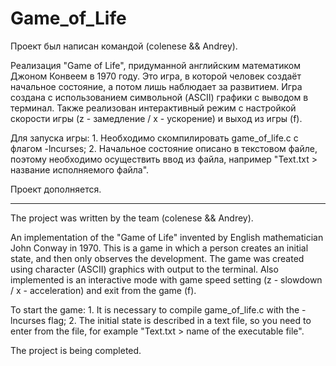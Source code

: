 # Game_of_Life
Проект был написан командой (colenese && Andrey).

Реализация "Game of Life", придуманной английским математиком Джоном Конвеем в 1970 году. Это игра, в которой человек создаёт начальное состояние, а потом лишь наблюдает за развитием.
Игра создана с использованием символьной (ASCII) графики с выводом в терминал.
Также реализован интерактивный режим с настройкой скорости игры (z - замедление / x - ускорение) и выход из игры (f).

Для запуска игры:
    1. Необходимо скомпилировать game_of_life.с с флагом -lncurses;
    2. Начальное состояние описано в текстовом файле, поэтому необходимо осуществить ввод из файла, например "Text.txt > название исполняемого файла".

Проект дополняется.
________________________________________________________________________________________________________________________________________________________________

The project was written by the team (colenese && Andrey).

An implementation of the "Game of Life" invented by English mathematician John Conway in 1970. This is a game in which a person creates an initial state, and then only observes the development.
The game was created using character (ASCII) graphics with output to the terminal.
Also implemented is an interactive mode with game speed setting (z - slowdown / x - acceleration) and exit from the game (f).

To start the game:
    1. It is necessary to compile game_of_life.c with the -lncurses flag;
    2. The initial state is described in a text file, so you need to enter from the file, for example "Text.txt > name of the executable file".
    
The project is being completed.
